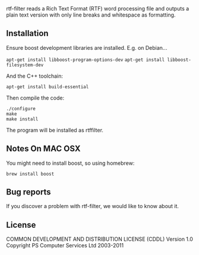 
rtf-filter reads a Rich Text Format (RTF) word processing file and outputs a plain text version with only line breaks and whitespace as formatting.

## Installation

Ensure boost development libraries are installed.  E.g. on Debian...

`apt-get install libboost-program-options-dev`
`apt-get install libboost-filesystem-dev`

And the C++ toolchain:

`apt-get install build-essential`

Then compile the code:

```
./configure 
make
make install
```

The program will be installed as rtffilter.

## Notes On MAC OSX



You might need to install boost, so using homebrew:

`brew install boost`

## Bug reports

If you discover a problem with rtf-filter, we would like to know about it.

## License

COMMON DEVELOPMENT AND DISTRIBUTION LICENSE (CDDL) Version 1.0
Copyright PS Computer Services Ltd 2003-2011

